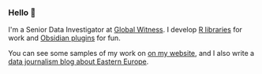 ### Hello 👋

I'm a Senior Data Investigator at [Global Witness](https://www.globalwitness.org/en/). I develop [R libraries](https://github.com/nicucalcea?tab=repositories&q=&type=&language=r&sort=stargazers) for work and [Obsidian plugins](https://github.com/search?q=user%3Anicucalcea+topic%3Aobsidian&type=repositories&s=stars&o=desc) for fun.

You can see some samples of my work on [on my website](https://nicu.md/), and I also write a [data journalism blog about Eastern Europe](https://blog.samizdata.co/).

